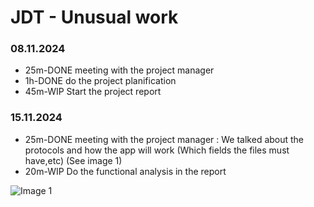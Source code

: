 # JDT - Unusual work
<h3>08.11.2024</h3>
<ul>
<li>
25m-DONE meeting with the project manager
</li>
<li>
1h-DONE do the project planification
</li>
<li>
45m-WIP Start the project report
</li>
</ul>

<h3>15.11.2024</h3>
<ul>
<li>
25m-DONE meeting with the project manager : We talked about the protocols and how the app will work (Which fields the files must have,etc) (See image 1)
</li>
<li>
20m-WIP Do the functional analysis in the report 
</li>
</ul>

![Image 1](./Image/resultMeeting1.jpeg)